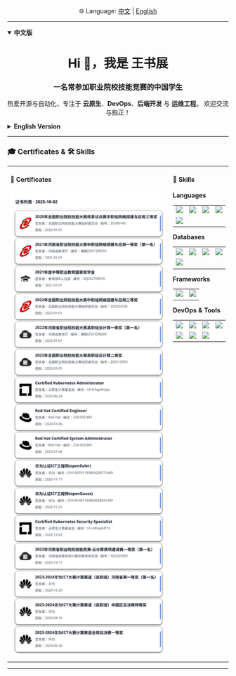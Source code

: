 <p align="center">
  🌐 Language: 
  <a href="#zh">中文</a> | 
  <a href="#en">English</a>
</p>

---

<details id="zh" open>
<summary><b>中文版</b></summary>

<h1 align="center">Hi 👋，我是 王书展</h1>
<h3 align="center">一名常参加职业院校技能竞赛的中国学生</h3>

<p align="center">
  热爱开源与自动化，专注于 <b>云原生</b>、<b>DevOps</b>、<b>后端开发</b> 与 <b>运维工程</b>。  
  欢迎交流与指正！
</p>

</details>

<details id="en">
<summary><b>English Version</b></summary>

<h1 align="center">Hi 👋, I'm Shuzhan Wang</h1>
<h3 align="center">A student from China, active in vocational skill competitions</h3>

<p align="center">
  Passionate about <b>open source</b> and <b>automation</b>.  
  Focused on <b>cloud-native</b>, <b>DevOps</b>, <b>backend development</b>, and <b>SRE/operations</b>.
</p>

</details>

---

### 🎓 Certificates & 🛠️ Skills

<table>
<tr>
<td width="520" valign="top">

#### 📜 Certificates

<picture>
  <source srcset="certs-dark.svg" media="(prefers-color-scheme: dark)" />
  <source srcset="certs.svg" media="(prefers-color-scheme: light), (prefers-color-scheme: no-preference)" />
  <img src="certs.svg" alt="Certificates preview" width="520" loading="lazy" />
</picture>

</td>
<td valign="top">

#### 🔧 Skills

**Languages**
<table>
<tr>
  <td><img src="https://cdn.jsdelivr.net/gh/devicons/devicon/icons/go/go-original.svg" width="36"/></td>
  <td><img src="https://cdn.jsdelivr.net/gh/devicons/devicon/icons/java/java-original.svg" width="36"/></td>
  <td><img src="https://cdn.jsdelivr.net/gh/devicons/devicon/icons/python/python-original.svg" width="36"/></td>
  <td><img src="https://cdn.jsdelivr.net/gh/devicons/devicon/icons/javascript/javascript-original.svg" width="36"/></td>
</tr>
<tr>
  <td><img src="https://cdn.jsdelivr.net/gh/devicons/devicon/icons/php/php-original.svg" width="36"/></td>
</tr>
</table>

**Databases**
<table>
<tr>
  <td><img src="https://cdn.jsdelivr.net/gh/devicons/devicon/icons/mysql/mysql-original.svg" width="36"/></td>
  <td><img src="https://cdn.jsdelivr.net/gh/devicons/devicon/icons/postgresql/postgresql-original.svg" width="36"/></td>
  <td><img src="https://cdn.jsdelivr.net/gh/devicons/devicon/icons/mariadb/mariadb-original.svg" width="36"/></td>
  <td><img src="https://cdn.jsdelivr.net/gh/devicons/devicon/icons/sqlite/sqlite-original.svg" width="36"/></td>
</tr>
<tr>
  <td><img src="https://cdn.jsdelivr.net/gh/devicons/devicon/icons/redis/redis-original.svg" width="36"/></td>
</tr>
</table>

**Frameworks**
<table>
<tr>
  <td><img src="https://cdn.jsdelivr.net/gh/devicons/devicon/icons/django/django-plain.svg" width="36"/></td>
  <td><img src="https://cdn.jsdelivr.net/gh/devicons/devicon/icons/flask/flask-original.svg" width="36"/></td>
</tr>
</table>

**DevOps & Tools**
<table>
<tr>
  <td><img src="https://cdn.jsdelivr.net/gh/devicons/devicon@latest/icons/amazonwebservices/amazonwebservices-plain-wordmark.svg" width="36"/></td>
  <td><img src="https://cdn.jsdelivr.net/gh/devicons/devicon/icons/docker/docker-original.svg" width="36"/></td>
  <td><img src="https://cdn.jsdelivr.net/gh/devicons/devicon/icons/kubernetes/kubernetes-plain.svg" width="36"/></td>
  <td><img src="https://cdn.jsdelivr.net/gh/devicons/devicon/icons/linux/linux-original.svg" width="36"/></td>
</tr>
<tr>
  <td><img src="https://cdn.jsdelivr.net/gh/devicons/devicon/icons/jenkins/jenkins-original.svg" width="36"/></td>
  <td><img src="https://cdn.jsdelivr.net/gh/devicons/devicon/icons/git/git-original.svg" width="36"/></td>
  <td><img src="https://cdn.jsdelivr.net/gh/devicons/devicon@latest/icons/openstack/openstack-original.svg" width="36" /></td>
</tr>
</table>

</td>
</tr>
</table>

---
